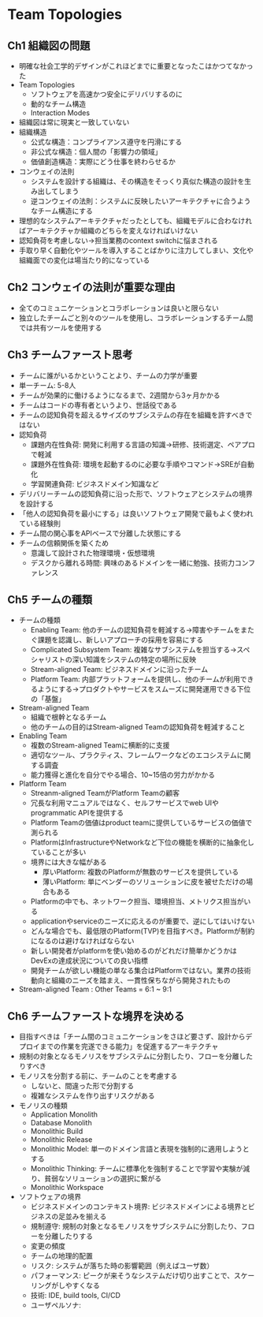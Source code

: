 # Team Topologies

## Ch1 組織図の問題

- 明確な社会工学的デザインがこれほどまでに重要となったこはかつてなかった
- Team Topologies
  - ソフトウェアを高速かつ安全にデリバリするのに
  - 動的なチーム構造
  - Interaction Modes
- 組織図は常に現実と一致していない
- 組織構造
  - 公式な構造：コンプライアンス遵守を円滑にする
  - 非公式な構造：個人間の「影響力の領域」
  - 価値創造構造：実際にどう仕事を終わらせるか
- コンウェイの法則
  - システムを設計する組織は、その構造をそっくり真似た構造の設計を生み出してしまう
  - 逆コンウェイの法則：システムに反映したいアーキテクチャに合うようなチーム構造にする
- 理想的なシステムアーキテクチャだったとしても、組織モデルに合わなければアーキテクチャか組織のどちらを変えなければいけない
- 認知負荷を考慮しない→担当業務のcontext switchに悩まされる
- 手取り早く自動化やツールを導入することばかりに注力してしまい、文化や組織面での変化は場当たり的になっている

## Ch2 コンウェイの法則が重要な理由

- 全てのコミュニケーションとコラボレーションは良いと限らない
- 独立したチームごと別々のツールを使用し、コラボレーションするチーム間では共有ツールを使用する

## Ch3 チームファースト思考

- チームに誰がいるかということより、チームの力学が重要
- 単一チーム: 5-8人
- チームが効果的に働けるようになるまで、2週間から3ヶ月かかる
- チームはコードの専有者というより、世話役である
- チームの認知負荷を超えるサイズのサブシステムの存在を組織を許すべきではない
- 認知負荷
  - 課題内在性負荷: 開発に利用する言語の知識→研修、技術選定、ペアプロで軽減
  - 課題外在性負荷: 環境を起動するのに必要な手順やコマンド→SREが自動化
  - 学習関連負荷: ビジネスドメイン知識など
- デリバリーチームの認知負荷に沿った形で、ソフトウェアとシステムの境界を設計する
- 「他人の認知負荷を最小にする」は良いソフトウェア開発で最もよく使われている経験則
- チーム間の関心事をAPIベースで分離した状態にする
- チームの信頼関係を築くため
  - 意識して設計された物理環境・仮想環境
  - デスクから離れる時間: 興味のあるドメインを一緒に勉強、技術力コンファレンス

## Ch5 チームの種類

- チームの種類
  - Enabling Team: 他のチームの認知負荷を軽減する->障害やチームをまたぐ課題を認識し、新しいアプローチの採用を容易にする
  - Complicated Subsystem Team: 複雑なサブシステムを担当する->スペシャリストの深い知識をシステムの特定の場所に反映
  - Stream-aligned Team: ビジネスドメインに沿ったチーム
  - Platform Team: 内部プラットフォームを提供し、他のチームが利用できるようにする->プロダクトやサービスをスムーズに開発運用できる下位の「基盤」
- Stream-aligned Team
  - 組織で根幹となるチーム
  - 他のチームの目的はStream-aligned Teamの認知負荷を軽減すること
- Enabling Team
  - 複数のStream-aligned Teamに横断的に支援
  - 適切なツール、プラクティス、フレームワークなどのエコシステムに関する調査
  - 能力獲得と進化を自分でやる場合、10~15倍の労力がかかる
- Platform Team
  - Streanm-aligned TeamがPlatform Teamの顧客
  - 冗長な利用マニュアルではなく、セルフサービスでweb UIやprogrammatic APIを提供する
  - Platform Teamの価値はproduct teamに提供しているサービスの価値で測られる
  - PlatformはInfrastructureやNetworkなど下位の機能を横断的に抽象化していることが多い
  - 境界には大きな幅がある
    - 厚いPlatform: 複数のPlatformが無数のサービスを提供している
    - 薄いPlatform: 単にベンダーのソリューションに皮を被せただけの場合もある
  - Platformの中でも、ネットワーク担当、環境担当、メトリクス担当がいる
  - applicationやserviceのニーズに応えるのが重要で、逆にしてはいけない
  - どんな場合でも、最低限のPlatform(TVP)を目指すべき。Platformが制約になるのは避けなければならない
  - 新しい開発者がplatformを使い始めるのがどれだけ簡単かどうかはDevExの達成状況についての良い指標
  - 開発チームが欲しい機能の単なる集合はPlatformではない。業界の技術動向と組織のニーズを踏まえ、一貫性保ちながら開発されたもの
- Stream-aligned Team : Other Teams = 6:1 ~ 9:1

## Ch6 チームファーストな境界を決める

- 目指すべきは「チーム間のコミュニケーションをさほど要さず、設計からデプロイまでの作業を完遂できる能力」を促進するアーキテクチャ
- 規制の対象となるモノリスをサブシステムに分割したり、フローを分離したりすべき
- モノリスを分割する前に、チームのことを考慮する
  - しないと、間違った形で分割する
  - 複雑なシステムを作り出すリスクがある
- モノリスの種類
  - Application Monolith
  - Database Monolith
  - Monolithic Build
  - Monolithic Release
  - Monolithic Model: 単一のドメイン言語と表現を強制的に適用しようとする
  - Monolithic Thinking: チームに標準化を強制することで学習や実験が減り、貧弱なソリューションの選択に繋がる
  - Monolithic Workspace
- ソフトウェアの境界
  - ビジネスドメインのコンテキスト境界: ビジネスドメインによる境界とビジネスの足並みを揃える
  - 規制遵守: 規制の対象となるモノリスをサブシステムに分割したり、フローを分離したりする
  - 変更の頻度
  - チームの地理的配置
  - リスク: システムが落ちた時の影響範囲（例えばユーザ数）
  - パフォーマンス: ピークが来そうなシステムだけ切り出すことで、スケーリングがしやすくなる
  - 技術: IDE, build tools, CI/CD
  - ユーザペルソナ: 
